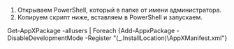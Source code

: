 1. Открываем PowerShell, который в папке от имени администратора.
2. Копируем скрипт ниже, вставляем в PowerShell и запускаем.

Get-AppXPackage -allusers | Foreach {Add-AppxPackage -DisableDevelopmentMode -Register "$($_.InstallLocation)\AppXManifest.xml"}